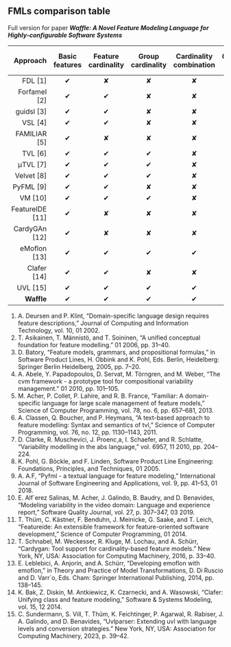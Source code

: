 
## FMLs comparison table

Full version for paper ***Waffle: A Novel Feature Modeling Language for Highly-configurable Software Systems***

Approach | Basic features | Feature cardinality | Group cardinality | Cardinality combination | Cardinality intervals | Constraint mappint | Cardinality processing | Constraint-based staged configuration/validation
---: | :---: | :---: | :---: | :---: | :---: | :---: | :---: | :---:
FDL [1]       | &#x2714; | &#x2718; | &#x2718; | &#x2718; | &#x2718; | &#x2718; | &#x2718; | &#x2718;  
Forfamel  [2]      | &#x2714; | &#x2714; | &#x2718; | &#x2718; | &#x2714; | &#x2718; | &#x2718; | &#x2718;
guidsl [3]       | &#x2714; | &#x2714; | &#x2718; | &#x2718; | &#x2718; | &#x2718; | &#x2718; | &#x2718;
VSL [4]       | &#x2714; | &#x2714; | &#x2718; | &#x2718; | &#x2718; | &#x2718; | &#x2718; | &#x2718;
FAMILIAR [5]       | &#x2714; | &#x2718; | &#x2718; | &#x2718; | &#x2718; | &#x2718; | &#x2718; | &#x2718; 
TVL [6]       | &#x2714; | &#x2714; | &#x2714; | &#x2718; | &#x2718; | &#x2718; | &#x2718; | &#x2718; 
μTVL [7]       | &#x2714; | &#x2714; | &#x2714; | &#x2718; | &#x2718; | &#x2718; | &#x2718; | &#x2718; 
Velvet  [8]      | &#x2714; | &#x2714; | &#x2714; | &#x2718; | &#x2718; | &#x2718; | &#x2718; | &#x2718; 
PyFML [9]       | &#x2714; | &#x2714; | &#x2718; | &#x2718; | &#x2718; | &#x2718; | &#x2718; | &#x2718; 
VM [10]       | &#x2714; | &#x2714; | &#x2714; | &#x2718; | &#x2718; | &#x2718; | &#x2718; | &#x2718; |
FeatureIDE [11]       | &#x2714; | &#x2718; | &#x2718; | &#x2718; | &#x2718; | &#x2718; | &#x2718; | &#x2718; |
CardyGAn [12]        | &#x2714; | &#x2718; | &#x2718; | &#x2718; | &#x2718; | &#x2718; | &#x2718; | &#x2718; |
eMoflon [13]       | &#x2714; | &#x2714; | &#x2714; | &#x2714; | &#x2718; | &#x2714; | &#x2714; | &#x2718; |
Clafer [14]       | &#x2714; | &#x2714; | &#x2718; | &#x2718; | &#x2718; | &#x2718; | &#x2718; | &#x2718; |
UVL [15]       | &#x2714; | &#x2714; | &#x2714; | &#x2714; | &#x2718; | &#x2714; | &#x2718; | &#x2718; | 
**Waffle**        | &#x2714; | &#x2714; | &#x2714; | &#x2714; | &#x2714; | &#x2714; | &#x2714; | &#x2714; | 

1. A. Deursen and P. Klint, “Domain-specific language design requires feature descriptions,” Journal of Computing and Information Technology, vol. 10, 01 2002.
2. T. Asikainen, T. Männistö, and T. Soininen, “A unified conceptual foundation for feature modelling.” 01 2006, pp. 31–40.
3. D. Batory, “Feature models, grammars, and propositional formulas,” in Software Product Lines, H. Obbink and K. Pohl, Eds. Berlin, Heidelberg: Springer Berlin Heidelberg, 2005, pp. 7–20.
4. A. Abele, Y. Papadopoulos, D. Servat, M. Törngren, and M. Weber, “The cvm framework - a prototype tool for compositional variability management.” 01 2010, pp. 101–105.
5. M. Acher, P. Collet, P. Lahire, and R. B. France, “Familiar: A domain-specific language for large scale management of feature models,” Science of Computer Programming, vol. 78, no. 6, pp. 657–681, 2013.
6. A. Classen, Q. Boucher, and P. Heymans, “A text-based approach to feature modelling: Syntax and semantics of tvl,” Science of Computer Programming, vol. 76, no. 12, pp. 1130–1143, 2011.
7. D. Clarke, R. Muschevici, J. Proenc¸a, I. Schaefer, and R. Schlatte, “Variability modelling in the abs language,” vol. 6957, 11 2010, pp. 204–224.
8. K. Pohl, G. Böckle, and F. Linden, Software Product Line Engineering: Foundations, Principles, and Techniques, 01 2005.
9. A. A.F, “Pyfml - a textual language for feature modeling,” International Journal of Software Engineering and Applications, vol. 9, pp. 41–53, 01 2018.
10. E. Alf´erez Salinas, M. Acher, J. Galindo, B. Baudry, and D. Benavides, “Modeling variability in the video domain: Language and experience report,” Software Quality Journal, vol. 27, p. 307–347, 03 2019.
11. T. Thüm, C. Kästner, F. Benduhn, J. Meinicke, G. Saake, and T. Leich, “Featureide: An extensible framework for feature-oriented software development,” Science of Computer Programming, 01 2014.
12. T. Schnabel, M. Weckesser, R. Kluge, M. Lochau, and A. Schürr, “Cardygan: Tool support for cardinality-based feature models.” New York, NY, USA: Association for Computing Machinery, 2016, p. 33–40.
13. E. Leblebici, A. Anjorin, and A. Schürr, “Developing emoflon with emoflon,” in Theory and Practice of Model Transformations, D. Di Ruscio and D. Varr´o, Eds. Cham: Springer International Publishing, 2014, pp. 138–145.
14. K. Bak, Z. Diskin, M. Antkiewicz, K. Czarnecki, and A. Wasowski, “Clafer: Unifying class and feature modeling,” Software & Systems Modeling, vol. 15, 12 2014.
15. C. Sundermann, S. Vill, T. Thüm, K. Feichtinger, P. Agarwal, R. Rabiser, J. A. Galindo, and D. Benavides, “Uvlparser: Extending uvl with language levels and conversion strategies.” New York, NY, USA: Association for Computing Machinery, 2023, p. 39–42.
